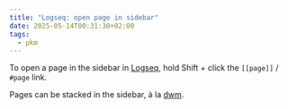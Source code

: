 ```yaml
---
title: "Logseq: open page in sidebar"
date: 2025-05-14T00:31:30+02:00
tags:
  - pkm
---
```


To open a page in the sidebar in [Logseq](https://logseq.com/), hold Shift +
click the `[[page]]` / `#page` link.

Pages can be stacked in the sidebar, à la [dwm](https://dwm.suckless.org/).
